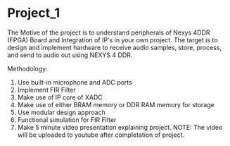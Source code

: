 # Project_1
The Motive of the project is to understand peripherals of Nexys 4DDR (FPGA) Board and Integration of IP's in your own project.
The target is to design and implement hardware to receive audio samples, store, process, and send to audio out using NEXYS 4 DDR.

Methodology:
1. Use built-in microphone and ADC ports
2. Implement FIR Filter
3. Make use of IP core of XADC
4. Make use of either BRAM memory or DDR RAM memory for storage
5. Use modular design approach
6. Functional simulation for FIR Filter
7. Make 5 minute video presentation explaining project.
NOTE: The video will be uploaded to youtube after completation of project.
